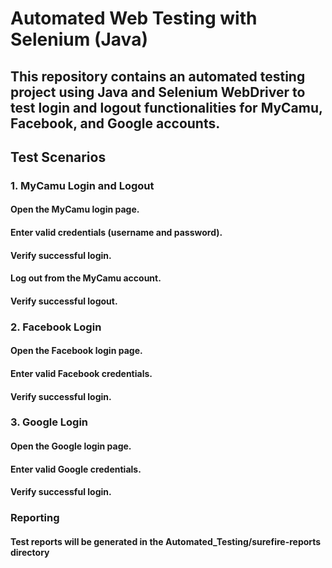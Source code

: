 # Automated Web Testing with Selenium (Java)
## This repository contains an automated testing project using Java and Selenium WebDriver to test login and logout functionalities for MyCamu, Facebook, and Google accounts.


## Test Scenarios
### 1. MyCamu Login and Logout
#### Open the MyCamu login page.
#### Enter valid credentials (username and password).
#### Verify successful login.
#### Log out from the MyCamu account.
#### Verify successful logout.
### 2. Facebook Login
#### Open the Facebook login page.
#### Enter valid Facebook credentials.
#### Verify successful login.
### 3. Google Login
#### Open the Google login page.
#### Enter valid Google credentials.
#### Verify successful login.









### Reporting
#### Test reports will be generated in the Automated_Testing/surefire-reports directory
